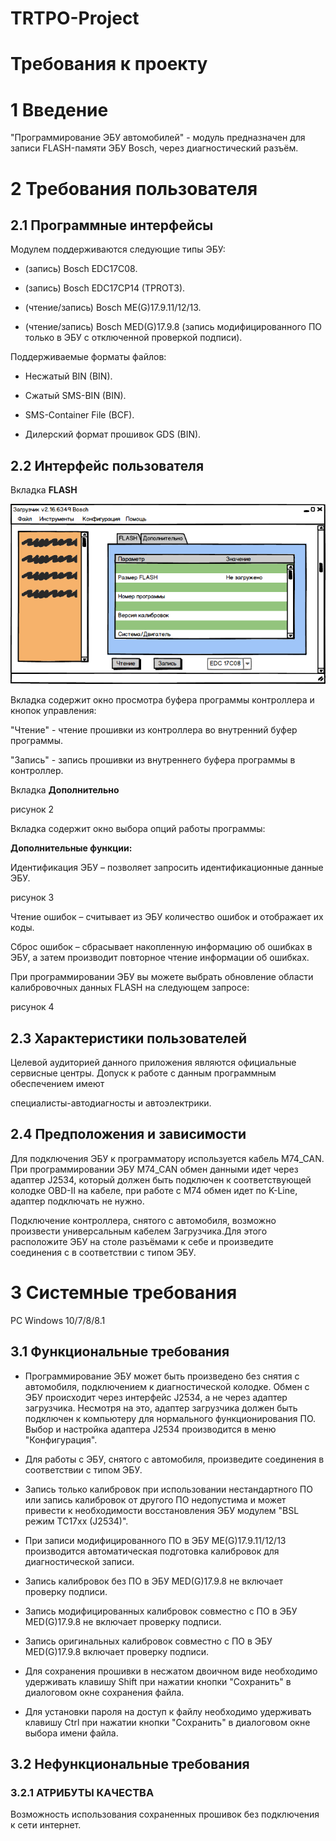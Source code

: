 # TRTPO-Project

# Требования к проекту

# 1 Введение

"Программирование ЭБУ автомобилей" - модуль предназначен для записи FLASH-памяти ЭБУ Bosch, через диагностический разъём.

# 2 Требования пользователя

## 2.1 Программные интерфейсы

Модулем поддерживаются следующие типы ЭБУ:

* (запись) Bosch EDC17C08.

* (запись) Bosch EDC17CP14 (TPROT3).

* (чтение/запись) Bosch ME(G)17.9.11/12/13.

* (чтение/запись) Bosch MED(G)17.9.8 (запись модифицированного ПО только в ЭБУ с отключенной проверкой подписи). 

Поддерживаемые форматы файлов:

* Несжатый BIN (BIN).

* Сжатый SMS-BIN (BIN).

* SMS-Container File (BCF).

* Дилерский формат прошивок GDS (BIN).

## 2.2 Интерфейс пользователя

Вкладка **FLASH**

![рисунок 1](https://github.com/ShvedAlexander/TRTPO-Project/blob/master/Images/FLASH.png)

Вкладка содержит окно просмотра буфера программы контроллера и кнопок управления:

"Чтение" - чтение прошивки из контроллера во внутренний буфер программы.

"Запись" - запись прошивки из внутреннего буфера программы в контроллер.

Вкладка **Дополнительно**

рисунок 2

Вкладка содержит окно выбора опций работы программы:

**Дополнительные функции:**

Идентификация ЭБУ – позволяет запросить идентификационные данные ЭБУ.

рисунок 3

Чтение ошибок – считывает из ЭБУ количество ошибок и отображает их коды.

Сброс ошибок – сбрасывает накопленную информацию об ошибках в ЭБУ, а затем производит повторное чтение информации об ошибках.


При программировании ЭБУ вы можете выбрать обновление области калибровочных данных FLASH на следующем запросе:

рисунок 4

## 2.3 Характеристики пользователей

Целевой аудиторией данного приложения являются официальные сервисные центры. Допуск к работе с данным программным обеспечением имеют

специалисты-автодиагносты и автоэлектрики.

## 2.4 Предположения и зависимости

Для подключения ЭБУ к программатору используется кабель M74_CAN. При программировании ЭБУ M74_CAN обмен данными идет через адаптер 
J2534, который должен быть подключен к соответствующей колодке OBD-II на кабеле, при работе с М74 обмен идет по K-Line, адаптер 
подключать не нужно.
  
Подключение контроллера, снятого с автомобиля, возможно произвести универсальным кабелем Загрузчика.Для этого расположите ЭБУ на столе разъёмами к себе и произведите соединения с в соответствии с типом ЭБУ.

# 3 Системные требования

PC Windows 10/7/8/8.1

## 3.1 Функциональные требования

* Программирование ЭБУ может быть произведено без снятия с автомобиля, подключением к диагностической колодке. Обмен с ЭБУ происходит через интерфейс J2534, а не через адаптер загрузчика. Несмотря на это, адаптер загрузчика должен быть подключен к компьютеру для нормального функционирования ПО. Выбор и настройка адаптера J2534 производится в меню "Конфигурация".

* Для работы с ЭБУ, снятого с автомобиля, произведите соединения в соответствии с типом ЭБУ.
	
* Запись только калибровок при использовании нестандартного ПО или запись калибровок от другого ПО недопустима и может привести к необходимости восстановления ЭБУ модулем "BSL режим TC17xx (J2534)".
	
* При записи модифицированного ПО в ЭБУ ME(G)17.9.11/12/13 производится автоматическая подготовка калибровок для диагностической записи.
	
* Запись калибровок без ПО в ЭБУ MED(G)17.9.8 не включает проверку подписи.

* Запись модифицированных калибровок совместно с ПО в ЭБУ MED(G)17.9.8 не включает проверку подписи.
	
* Запись оригинальных калибровок совместно с ПО в ЭБУ MED(G)17.9.8 включает проверку подписи.

* Для сохранения прошивки в несжатом двоичном виде необходимо удерживать клавишу Shift при нажатии кнопки "Сохранить" в диалоговом окне сохранения файла.
	
* Для установки пароля на доступ к файлу необходимо удерживать клавишу Ctrl при нажатии кнопки "Сохранить" в диалоговом окне выбора имени файла.

## 3.2 Нефункциональные требования

### 3.2.1 АТРИБУТЫ КАЧЕСТВА

Возможность использования сохраненных прошивок без подключения к сети интернет.
